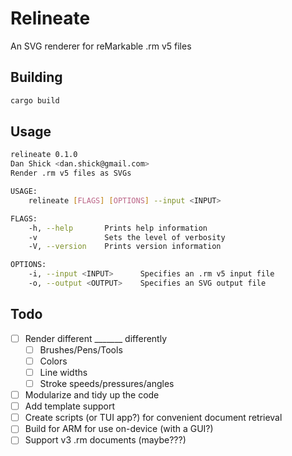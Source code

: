 # Relineate

An SVG renderer for reMarkable .rm v5 files

## Building

```sh
cargo build
```

## Usage

```sh
relineate 0.1.0
Dan Shick <dan.shick@gmail.com>
Render .rm v5 files as SVGs

USAGE:
    relineate [FLAGS] [OPTIONS] --input <INPUT>

FLAGS:
    -h, --help       Prints help information
    -v               Sets the level of verbosity
    -V, --version    Prints version information

OPTIONS:
    -i, --input <INPUT>      Specifies an .rm v5 input file
    -o, --output <OUTPUT>    Specifies an SVG output file
```

## Todo

- [ ] Render different _______ differently
  - [ ] Brushes/Pens/Tools
  - [ ] Colors
  - [ ] Line widths
  - [ ] Stroke speeds/pressures/angles
- [ ] Modularize and tidy up the code
- [ ] Add template support
- [ ] Create scripts (or TUI app?) for convenient document retrieval
- [ ] Build for ARM for use on-device (with a GUI?)
- [ ] Support v3 .rm documents (maybe???)
